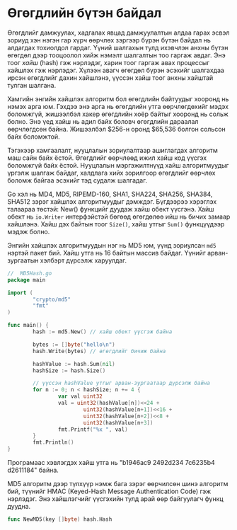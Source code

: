 # Өгөгдлийн бүтэн байдал

Өгөгдлийг дамжуулах, хадгалах явцад  дамжуулалтын алдаа гарах эсвэл зориуд хэн нэгэн гар хүрч өөрчлөх зэргээр бүрэн бүтэн байдал нь алдагдах тохиолдол гардаг. Үүний шалгахын тулд ихэвчлэн анхны бүтэн өгөгдөл дээр тооцоолол хийж нэмэлт шалгалтын тоо гаргаж авдаг. Энэ тоог _хайш_ \(hash\) гэж нэрлэдэг, харин тоог гаргаж авах процессыг хайшлэх гэж нэрлэдэг. Хүлээн авагч өгөгдөл бүрэн эсэхийг шалгахдаа ирсэн өгөгдлийг дахин хайшлэнэ, үүссэн хайш тоог анхны хайштай тулган шалгана.

Хамгийн энгийн хайшлэх алгоритм бол өгөгдлийн байтуудыг хооронд нь нэмэх арга юм. Гэхдээ энэ арга нь өгөгдлийн утга өөрчлөгдөхийг мэдэх боломжгүй, жишээлбэл хакер өгөгдлийн хоёр байтыг хооронд нь сольж болно. Энэ үед хайш нь адил байх боловч өгөгдлийн дараалал өөрчлөгдсөн байна. Жишээлбэл $256-н оронд $65,536 болгон сольсон байх боломжтой.

Тэгэхээр хамгаалалт, нууцлалын зориулалтаар ашиглагдах алгоритм маш сайн байх ёстой. Өгөгдлийг өөрчлөөд ижил хайш код үүсгэх боломжгүй байх ёстой. Нууцлалын мэргэжилтнүүд хайш алгоритмуудыг үргэлж шалгаж байдаг, халдлага хийх зорилгоор өгөгдлийг өөрчлөх боломж байгаа эсэхийг тэд судалж шалгадаг.

Go хэл нь MD4, MD5, RIPEMD-160, SHA1, SHA224, SHA256, SHA384, SHA512 зэрэг хайшлэх алгоритмуудыг дэмждэг. Бүгдээрээ хэрэглэх талаараа төстэй:  New\(\) функцийг дуудаж хайш обект үүсгэнэ. Хайш обект нь `io.Writer` интерфэйстэй бөгөөд өгөгдөлөө ийш нь бичих замаар хайшлэнэ. Хайш дэх байтын тоог `Size()`, хайш утгыг `Sum()` функцүүдээр мэдэж болно.

Энгийн хайшлэх алгоритмуудын нэг нь MD5 юм, үүнд зориулсан `md5` нэртэй пакет бий. Хайш утга нь 16 байтын массив байдаг. Үүнийг арван-зургаатын хэлбэрт дүрсэлж харуулдаг.

```go
//  MD5Hash.go
package main

import (
        "crypto/md5"
        "fmt"
)

func main() {
        hash := md5.New() // хайш обект үүсгэж байна

        bytes := []byte("hello\n")
        hash.Write(bytes) // өгөгдлийг бичиж байна

        hashValue := hash.Sum(nil)
        hashSize := hash.Size()

        // үүссэн hashValue утгыг арван-зургаатаар дүрсэлж байна
        for n := 0; n < hashSize; n += 4 {
                var val uint32
                val = uint32(hashValue[n])<<24 +
                        uint32(hashValue[n+1])<<16 +
                        uint32(hashValue[n+2])<<8 +
                        uint32(hashValue[n+3])
                fmt.Printf("%x ", val)
        }
        fmt.Println()
}
```

Програмаас хэвлэгдэх хайш утга нь  "b1946ac9 2492d234 7c6235b4 d2611184" байна.

MD5 алгоритм дээр түлхүүр нэмж бага зэрэг өөрчилсөн шинэ алгоритм бий, түүнийг HMAC \(Keyed-Hash Message Authentication Code\) гэж нэрлэдэг. Энэ хайшлэгчийг үүсгэхийн тулд арай өөр байгуулагч функц дуудна.

```go
func NewMD5(key []byte) hash.Hash
```



